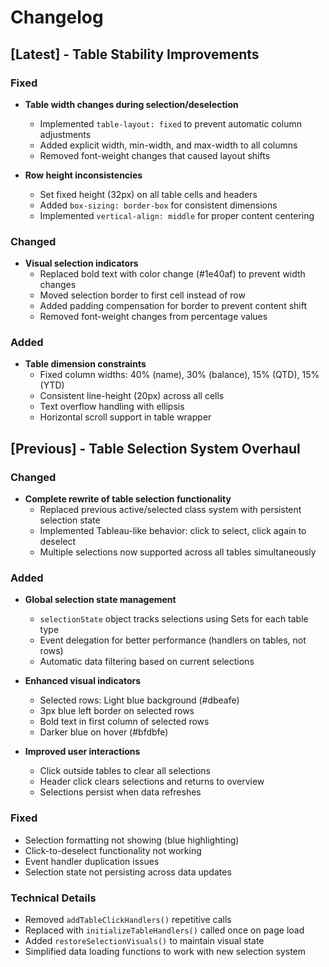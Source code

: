 # Changelog

## [Latest] - Table Stability Improvements

### Fixed
- **Table width changes during selection/deselection**
  - Implemented `table-layout: fixed` to prevent automatic column adjustments
  - Added explicit width, min-width, and max-width to all columns
  - Removed font-weight changes that caused layout shifts
  
- **Row height inconsistencies**
  - Set fixed height (32px) on all table cells and headers
  - Added `box-sizing: border-box` for consistent dimensions
  - Implemented `vertical-align: middle` for proper content centering

### Changed
- **Visual selection indicators**
  - Replaced bold text with color change (#1e40af) to prevent width changes
  - Moved selection border to first cell instead of row
  - Added padding compensation for border to prevent content shift
  - Removed font-weight changes from percentage values

### Added
- **Table dimension constraints**
  - Fixed column widths: 40% (name), 30% (balance), 15% (QTD), 15% (YTD)
  - Consistent line-height (20px) across all cells
  - Text overflow handling with ellipsis
  - Horizontal scroll support in table wrapper

## [Previous] - Table Selection System Overhaul

### Changed
- **Complete rewrite of table selection functionality**
  - Replaced previous active/selected class system with persistent selection state
  - Implemented Tableau-like behavior: click to select, click again to deselect
  - Multiple selections now supported across all tables simultaneously
  
### Added
- **Global selection state management**
  - `selectionState` object tracks selections using Sets for each table type
  - Event delegation for better performance (handlers on tables, not rows)
  - Automatic data filtering based on current selections
  
- **Enhanced visual indicators**
  - Selected rows: Light blue background (#dbeafe)
  - 3px blue left border on selected rows
  - Bold text in first column of selected rows
  - Darker blue on hover (#bfdbfe)
  
- **Improved user interactions**
  - Click outside tables to clear all selections
  - Header click clears selections and returns to overview
  - Selections persist when data refreshes
  
### Fixed
- Selection formatting not showing (blue highlighting)
- Click-to-deselect functionality not working
- Event handler duplication issues
- Selection state not persisting across data updates

### Technical Details
- Removed `addTableClickHandlers()` repetitive calls
- Replaced with `initializeTableHandlers()` called once on page load
- Added `restoreSelectionVisuals()` to maintain visual state
- Simplified data loading functions to work with new selection system